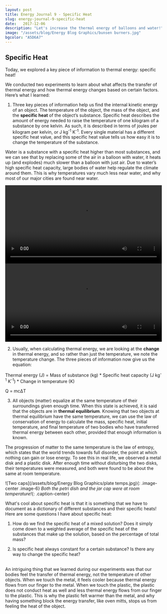 ```yaml
---
layout: post
title: Energy Journal 9 - Specific Heat 
slug: energy-journal-9-specific-heat
date:   2017-12-06
description: "Let's increase the thermal energy of balloons and water!"
image: "/assets/blog/Energy Blog Graphics/bunsen burners.jpg"
bgcolor: "A5D6A7"
---
```


## Specific Heat

Today, we explored a key piece of information to thermal energy: specific heat!

We conducted two experiments to learn about what affects the transfer of thermal energy and how thermal energy changes based on certain factors. Here’s what I learned:<!--more-->

1) Three key pieces of information help us find the internal kinetic energy of an object. The temperature of the object, the mass of the object, and the <strong>specific heat</strong> of the object’s substance. Specific heat describes the amount of energy needed to raise the temperature of one kilogram of a substance by one kelvin. As such, it is described in terms of joules per kilogram per kelvin, or J kg<sup>-1</sup> K<sup>-1</sup>. Every single material has a different specific heat value, and this specific heat value tells us how easy it is to change the temperature of the substance.

Water is a substance with a specific heat higher than most substances, and we can see that by replacing some of the air in a balloon with water, it heats up (and explodes) much slower than a balloon with just air. Due to water’s high specific heat capacity, large bodies of water help regulate the climate around them. This is why temperatures vary much less near water, and why most of our major cities are found near water.

<video controls width="100%" height="auto">
    <source src="{{ "/assets/blog/Energy Blog Graphics/burn air balloon.mp4" | absolute_url }}" type="video/mp4">
</video>
<video controls width="100%" height="auto">
    <source src="{{ "/assets/blog/Energy Blog Graphics/burn water balloon.mp4" | absolute_url }}" type="video/mp4">
</video>

2) Usually, when calculating thermal energy, we are looking at the <strong>change</strong> in thermal energy, and so rather than just the temperature, we note the temperature change. The three pieces of information now give us the equation:

Thermal energy (J) = Mass of substance (kg) * Specific heat capacity (J kg<sup>-1</sup> K<sup>-1</sup>) * Change in temperature (K)

Q = mcΔT

3) All objects (matter) equalize at the same temperature of their surroundings given enough time. When this state is achieved, it is said that the objects are in <strong>thermal equilibrium</strong>. Knowing that two objects at thermal equilibrium have the same temperature, we can use the law of conservation of energy to calculate the mass, specific heat, initial temperature, and final temperature of two bodies who have transferred thermal energy between each other, provided that enough information is known.

The progression of matter to the same temperature is the law of entropy, which states that the world trends towards full disorder, the point at which nothing can gain or lose energy. To see this in real life, we observed a metal disk and a plastic disk. After enough time without disturbing the two disks, their temperatures were measured, and both were found to be about the same at room temperature. 

![Two caps](/assets/blog/Energy Blog Graphics/plate temps.jpg){: .image-center .image-6}
*Both the petri dish and the jar cap were at room temperature!*{: .caption-center}

What's cool about specific heat is that it is something that we have to document as a dictionary of different substances and their specific heats! Here are some questions I have about specific heat:

1) How do we find the specific heat of a mixed solution? Does it simply come down to a weighted average of the specific heat of the substances that make up the solution, based on the percentage of total mass?

2) Is specific heat always constant for a certain substance? Is there any way to change the specific heat?

<br>
An intriguing thing that we learned during our experiments was that our bodies feel the transfer of thermal energy, not the temperature of other objects. When we touch the metal, it feels cooler because thermal energy flows from our finger to the metal. When we touch the plastic, the plastic does not conduct heat as well and less thermal energy flows from our finger to the plastic. This is why the plastic felt warmer than the metal, and why having something block the energy transfer, like oven mitts, stops us from feeling the heat of the object.